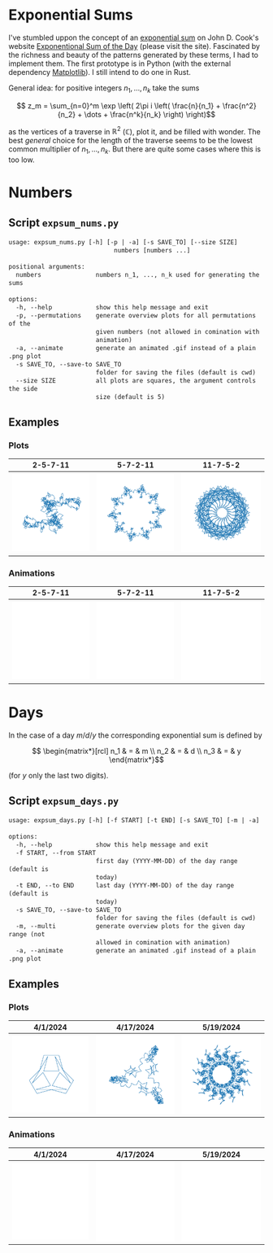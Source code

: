 # Exponential Sums

I've stumbled uppon the concept of an [exponential sum][expsum_wiki] on John D. Cook's website [Exponentional Sum of the Day][expsum_jdc] (please visit the site). Fascinated by the richness and beauty of the patterns generated by these terms, I had to implement them. The first prototype is in Python (with the external dependency [Matplotlib][matplotlib]). I still intend to do one in Rust.

General idea: for positive integers $`n_1,\, \dots,\, n_k`$ take the sums
```math
    z_m =
    \sum_{n=0}^m
        \exp \left( 2\pi i \left(
            \frac{n}{n_1} + \frac{n^2}{n_2} + \dots + \frac{n^k}{n_k}
        \right) \right)
```
as the vertices of a traverse in $`\mathbb{R}^2`$ ($`\mathbb{C}`$), plot it, and be filled with wonder. The best _general_ choice for the length of the traverse seems to be the lowest common multiplier of $`n_1,\, \dots,\, n_k`$. But there are quite some cases where this is too low.

# Numbers

## Script `expsum_nums.py`

```none
usage: expsum_nums.py [-h] [-p | -a] [-s SAVE_TO] [--size SIZE]
                             numbers [numbers ...]

positional arguments:
  numbers               numbers n_1, ..., n_k used for generating the sums

options:
  -h, --help            show this help message and exit
  -p, --permutations    generate overview plots for all permutations of the
                        given numbers (not allowed in comination with
                        animation)
  -a, --animate         generate an animated .gif instead of a plain .png plot
  -s SAVE_TO, --save-to SAVE_TO
                        folder for saving the files (default is cwd)
  --size SIZE           all plots are squares, the argument controls the side
                        size (default is 5)
```

## Examples

### Plots

**2-5-7-11**|**5-7-2-11**|**11-7-5-2**
:-:|:-:|:-:
<img src="Numbers/2_5_7_11/2-5-7-11.png" width="250"/>|<img src="Numbers/2_5_7_11/5-7-2-11.png" width="250"/>|<img src="Numbers/2_5_7_11/11-7-5-2.png" width="250"/>

### Animations

**2-5-7-11**|**5-7-2-11**|**11-7-5-2**
:-:|:-:|:-:
<img src="Numbers/2_5_7_11/2-5-7-11.gif" width="250"/>|<img src="Numbers/2_5_7_11/5-7-2-11.gif" width="250"/>|<img src="Numbers/2_5_7_11/11-7-5-2.gif" width="250"/>

# Days
In the case of a day $`m/d/y`$ the corresponding exponential sum is defined by
```math
    \begin{matrix*}[rcl]
        n_1 & = & m \\
        n_2 & = & d \\
        n_3 & = & y
    \end{matrix*}
```
 (for $`y`$ only the last two digits).

## Script `expsum_days.py`

```none
usage: expsum_days.py [-h] [-f START] [-t END] [-s SAVE_TO] [-m | -a]

options:
  -h, --help            show this help message and exit
  -f START, --from START
                        first day (YYYY-MM-DD) of the day range (default is
                        today)
  -t END, --to END      last day (YYYY-MM-DD) of the day range (default is
                        today)
  -s SAVE_TO, --save-to SAVE_TO
                        folder for saving the files (default is cwd)
  -m, --multi           generate overview plots for the given day range (not
                        allowed in comination with animation)
  -a, --animate         generate an animated .gif instead of a plain .png plot
```

## Examples

### Plots

**4/1/2024**|**4/17/2024**|**5/19/2024**
:-:|:-:|:-:
<img src="Days/24/04/4-1-24.png" width="250"/>|<img src="Days/24/04/4-17-24.png" width="250"/>|<img src="Days/24/05/5-19-24.png" width="250"/>

### Animations

**4/1/2024**|**4/17/2024**|**5/19/2024**
:-:|:-:|:-:
<img src="Days/24/04/4-1-24.gif" width="250"/>|<img src="Days/24/04/4-17-24.gif" width="250"/>|<img src="Days/24/05/5-19-24.gif" width="250"/>


 [expsum_wiki]:https://en.wikipedia.org/wiki/Exponential_sum
 [expsum_jdc]:https://www.johndcook.com/expsum/
 [matplotlib]:https://matplotlib.org/stable/
